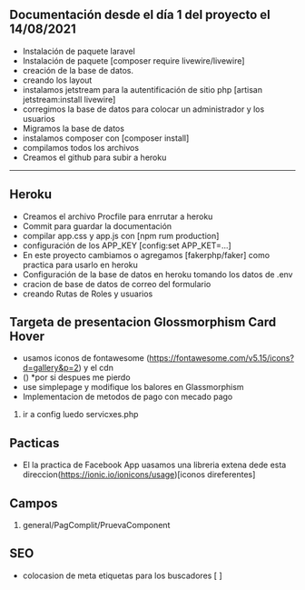 ## Documentación desde el día 1 del proyecto el 14/08/2021

-   Instalación de paquete laravel
-   Instalación de paquete [composer require livewire/livewire]
-   creación de la base de datos.
-   creando los layout
-   instalamos jetstream para la autentificación de sitio php [artisan jetstream:install livewire]
-   corregimos la base de datos para colocar un administrador y los usuarios
-   Migramos la base de datos
-   instalamos composer con [composer install]
-   compilamos todos los archivos
-   Creamos el github para subir a heroku

---

## Heroku

-   Creamos el archivo Procfile para enrrutar a heroku
-   Commit para guardar la documentación
-   compilar app.css y app.js con [npm rum production]
-   configuración de los APP_KEY [config:set APP_KET=...]
-   En este proyecto cambiamos o agregamos [fakerphp/faker] como practica para usarlo en heroku
-   Configuración de la base de datos en heroku tomando los datos de .env
-   cracion de base de datos de correo del formulario
-   creando Rutas de Roles y usuarios

## Targeta de presentacion Glossmorphism Card Hover

-   usamos iconos de fontawesome (https://fontawesome.com/v5.15/icons?d=gallery&p=2) y el cdn
-   (<link rel="stylesheet" href="https://cdnjs.cloudflare.com/ajax/libs/font-awesome/5.15.4/css/all.min.css"
        integrity="sha512-1ycn6IcaQQ40/MKBW2W4Rhis/DbILU74C1vSrLJxCq57o941Ym01SwNsOMqvEBFlcgUa6xLiPY/NS5R+E6ztJQ=="
        crossorigin="anonymous" referrerpolicy="no-referrer" />) \*por si despues me pierdo
-   use simplepage y modifique los balores en Glassmorphism
-   Implementacion de metodos de pago con mecado pago

1. ir a config luedo servicxes.php

## Pacticas

-   El la practica de Facebook App uasamos una libreria extena dede esta direccion(https://ionic.io/ionicons/usage)[iconos direferentes]

## Campos

1. general/PagComplit/PruevaComponent

## SEO

-   colocasion de meta etiquetas para los buscadores
    [<meta name="ChamocellDeveloper" content="Compartiendo mi espacio de trabajo, En esta área encontraras alguno
     de los ejercicios que he realizado durante mi aprendizaje, Gracias por tu visita">
    <meta name="robots" content="index,follow">
    <meta name="googlebot-news" content="index.follow" />]
